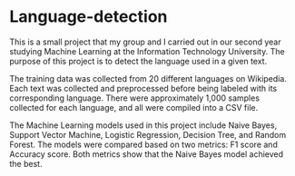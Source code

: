 # Language-detection
This is a small project that my group and I carried out in our second year studying Machine Learning at the Information Technology University. The purpose of this project is to detect the language used in a given text.

The training data was collected from 20 different languages on Wikipedia. Each text was collected and preprocessed before being labeled with its corresponding language. There were approximately 1,000 samples collected for each language, and all were compiled into a CSV file.

The Machine Learning models used in this project include Naive Bayes, Support Vector Machine, Logistic Regression, Decision Tree, and Random Forest. The models were compared based on two metrics: F1 score and Accuracy score. Both metrics show that the Naive Bayes model achieved the best.
